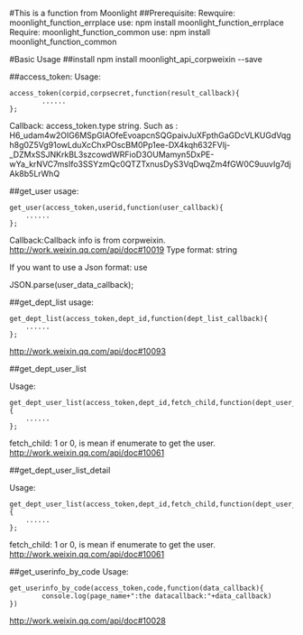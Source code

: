 #This is a function from Moonlight
##Prerequisite:
               Rewquire: moonlight_function_errplace use: npm install moonlight_function_errplace
               Require: moonlight_function_common use: npm install moonlight_function_common

#Basic Usage
##install
    npm install moonlight_api_corpweixin --save

##access_token:
Usage:

    access_token(corpid,corpsecret,function(result_callback){
            ......
    };

Callback: access_token.type string.
Such as :
H6_udam4w2OIG6MSpGlAOfeEvoapcnSQGpaivJuXFpthGaGDcVLKUGdVqgh8g0Z5Vg91owLduXcChxPOscBM0Pp1ee-DX4kqh632FVIj-_DZMxSSJNKrkBL3szcowdWRFioD3OUMamyn5DxPE-wYa_krNVC7msIfo3SSYzmQc0QTZTxnusDyS3VqDwqZm4fGW0C9uuvIg7djAk8b5LrWhQ



##get_user
usage:

    get_user(access_token,userid,function(user_callback){
        ......
    };

Callback:Callback info is from corpweixin.     http://work.weixin.qq.com/api/doc#10019
Type format: string

If you want to use a Json format: use

   JSON.parse(user_data_callback);



##get_dept_list
usage:

    get_dept_list(access_token,dept_id,function(dept_list_callback){
        ......
    };

http://work.weixin.qq.com/api/doc#10093


##get_dept_user_list

Usage:

    get_dept_user_list(access_token,dept_id,fetch_child,function(dept_user_list_callback){
        ......
    };

fetch_child: 1 or 0, is mean if enumerate to get the user.
http://work.weixin.qq.com/api/doc#10061



##get_dept_user_list_detail

Usage:

    get_dept_user_list(access_token,dept_id,fetch_child,function(dept_user_list_callback){
        ......
    };

fetch_child: 1 or 0, is mean if enumerate to get the user.
http://work.weixin.qq.com/api/doc#10061


##get_userinfo_by_code
Usage:

    get_userinfo_by_code(access_token,code,function(data_callback){
            console.log(page_name+":the datacallback:"+data_callback)
    })




http://work.weixin.qq.com/api/doc#10028
